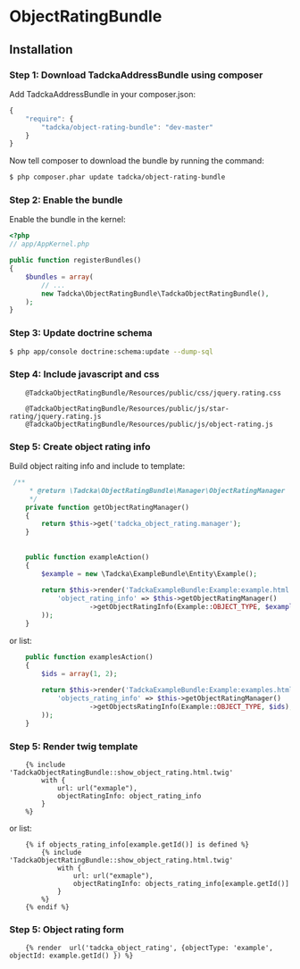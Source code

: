 ObjectRatingBundle
==================

## Installation

### Step 1: Download TadckaAddressBundle using composer

Add TadckaAddressBundle in your composer.json:

```js
{
    "require": {
        "tadcka/object-rating-bundle": "dev-master"
    }
}
```

Now tell composer to download the bundle by running the command:

``` bash
$ php composer.phar update tadcka/object-rating-bundle
```

### Step 2: Enable the bundle

Enable the bundle in the kernel:

``` php
<?php
// app/AppKernel.php

public function registerBundles()
{
    $bundles = array(
        // ...
        new Tadcka\ObjectRatingBundle\TadckaObjectRatingBundle(),
    );
}
```

### Step 3: Update doctrine schema

``` bash
$ php app/console doctrine:schema:update --dump-sql
```

### Step 4: Include javascript and css

```twig
    @TadckaObjectRatingBundle/Resources/public/css/jquery.rating.css

    @TadckaObjectRatingBundle/Resources/public/js/star-rating/jquery.rating.js
    @TadckaObjectRatingBundle/Resources/public/js/object-rating.js
```

### Step 5: Create object rating info

Build object raiting info and include to template:


``` php
 /**
     * @return \Tadcka\ObjectRatingBundle\Manager\ObjectRatingManager
     */
    private function getObjectRatingManager()
    {
        return $this->get('tadcka_object_rating.manager');
    }
    
    
    public function exampleAction()
    {
        $example = new \Tadcka\ExampleBundle\Entity\Example();
        
        return $this->render('TadckaExampleBundle:Example:example.html.twig', array(
            'object_rating_info' => $this->getObjectRatingManager()
                    ->getObjectRatingInfo(Example::OBJECT_TYPE, $example->getId()),
        ));
    }
```

or list:

``` php
    public function examplesAction()
    {
        $ids = array(1, 2);
        
        return $this->render('TadckaExampleBundle:Example:examples.html.twig', array(
            'objects_rating_info' => $this->getObjectRatingManager()
                    ->getObjectsRatingInfo(Example::OBJECT_TYPE, $ids);,
        ));
    }
```

### Step 5: Render twig template

```twig
    {% include 'TadckaObjectRatingBundle::show_object_rating.html.twig'
        with {
            url: url("exmaple"),
            objectRatingInfo: object_rating_info
        }
    %}
```

or list:

```twig
    {% if objects_rating_info[example.getId()] is defined %}
        {% include 'TadckaObjectRatingBundle::show_object_rating.html.twig'
            with {
                url: url("exmaple"),
                objectRatingInfo: objects_rating_info[example.getId()]
            }
        %}
    {% endif %}
```

### Step 5: Object rating form

```twig
    {% render  url('tadcka_object_rating', {objectType: 'example', objectId: example.getId() }) %}
```



